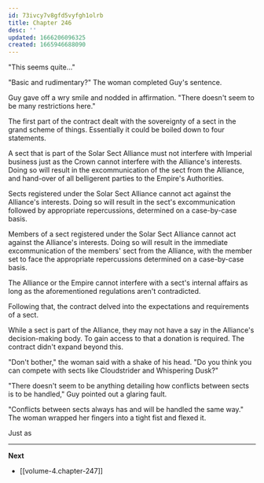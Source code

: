 ```yaml
---
id: 73ivcy7v8gfd5vyfgh1olrb
title: Chapter 246
desc: ''
updated: 1666206096325
created: 1665946688090
---
```


"This seems quite..."

"Basic and rudimentary?" The woman completed Guy's sentence.

Guy gave off a wry smile and nodded in affirmation. "There doesn't seem to be many restrictions here."

The first part of the contract dealt with the sovereignty of a sect in the grand scheme of things. Essentially it could be boiled down to four statements.

A sect that is part of the Solar Sect Alliance must not interfere with Imperial business just as the Crown cannot interfere with the Alliance's interests. Doing so will result in the excommunication of the sect from the Alliance, and hand-over of all belligerent parties to the Empire's Authorities.

Sects registered under the Solar Sect Alliance cannot act against the Alliance's interests. Doing so will result in the sect's excommunication followed by appropriate repercussions, determined on a case-by-case basis.

Members of a sect registered under the Solar Sect Alliance cannot act against the Alliance's interests. Doing so will result in the immediate excommunication of the members' sect from the Alliance, with the member set to face the appropriate repercussions determined on a case-by-case basis.

The Alliance or the Empire cannot interfere with a sect's internal affairs as long as the aforementioned regulations aren't contradicted.

Following that, the contract delved into the expectations and requirements of a sect.

While a sect is part of the Alliance, they may not have a say in the Alliance's decision-making body. To gain access to that a donation is required. The contract didn't expand beyond this.

"Don't bother," the woman said with a shake of his head. "Do you think you can compete with sects like Cloudstrider and Whispering Dusk?"

"There doesn't seem to be anything detailing how conflicts between sects is to be handled," Guy pointed out a glaring fault.

"Conflicts between sects always has and will be handled the same way." The woman wrapped her fingers into a tight fist and flexed it.

Just as 

____

**Next**
* [[volume-4.chapter-247]]
